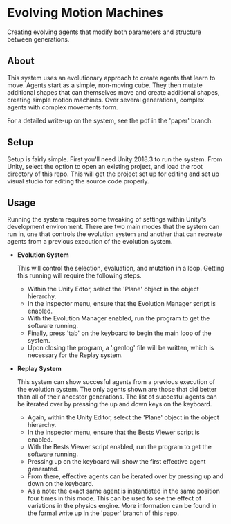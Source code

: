 # Evolving Motion Machines
Creating evolving agents that modify both parameters and structure between generations.

## About
This system uses an evolutionary approach to create agents that learn to move. Agents start as a simple, non-moving cube. 
They then mutate additional shapes that can themselves move and create additional shapes, creating simple motion machines. 
Over several generations, complex agents with complex movements form.

For a detailed write-up on the system, see the pdf in the 'paper' branch.

## Setup
Setup is fairly simple. 
First you'll need Unity 2018.3 to run the system.
From Unity, select the option to open an existing project, and load the root directory of this repo. This will get the project set up for editing and set up visual studio for editing the source code properly.

## Usage
Running the system requires some tweaking of settings within Unity's development environment. There are two main modes that the system can run in, one that controls the evolution system and another that can recreate agents from a previous execution of the evolution system.
* **Evolution System**
  
  This will control the selection, evaluation, and mutation in a loop. Getting this running will require the following steps.

   * Within the Unity Edtor, select the 'Plane' object in the object hierarchy.
   * In the inspector menu, ensure that the Evolution Manager script is enabled.
   * With the Evolution Manager enabled, run the program to get the software running.
   * Finally, press 'tab' on the keyboard to begin the main loop of the system.
   * Upon closing the program, a '.genlog' file will be written, which is necessary for the Replay system.

* **Replay System**
  
  This system can show succesful agents from a previous execution of the evolution system. The only agents shown are those that did better than all of their ancestor generations. The list of succesful agents can be iterated over by pressing the up and down keys on the keyboard.

   * Again, within the Unity Editor, select the 'Plane' object in the object hierarchy.
   * In the inspector menu, ensure that the Bests Viewer script is enabled.
   * With the Bests Viewer script enabled, run the program to get the software running.
   * Pressing up on the keyboard will show the first effective agent generated.
   * From there, effective agents can be iterated over by pressing up and down on the keyboard.
   * As a note: the exact same agent is instantiated in the same position four times in this mode. This can be used to see the effect of variations in the physics engine.
   More information can be found in the formal write up in the 'paper' branch of this repo.